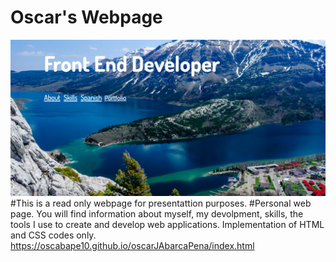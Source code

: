 
# Oscar's Webpage 
![](./images/homepage.png)
#This is a read only webpage for presentattion purposes.
#Personal web page. You will find information about myself, my devolpment, skills, the tools I use to create and develop web applications. Implementation of HTML and CSS codes only.
https://oscabape10.github.io/oscarJAbarcaPena/index.html
